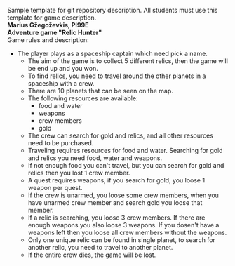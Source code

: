 Sample template for git repository description. All students must use this template for game description.<br/>
**Marius Gžegoževkis, PI99E<br/>
Adventure game "Relic Hunter"<br/>**
Game rules and description:
- The player plays as a spaceship captain which need pick a name.
  - The aim of the game is to collect 5 different relics, then the game will be end up and you won.
  - To find relics, you need to travel around the other planets in a spaceship with a crew.
  - There are 10 planets that can be seen on the map.
  - The following resources are available:
    - food and water
    - weapons
    - crew members
    - gold
  - The crew can search for gold and relics, and all other resources need to be purchased.
  - Traveling requires resources for food and water. Searching for gold and relics you need food, water and weapons.
  - If not enough food you can't travel, but you can search for gold and relics then you lost 1 crew member.
  - A quest requires weapons, if you search for gold, you loose 1 weapon per quest.
  - If the crew is unarmed, you loose some crew members, when you have unarmed crew member and search gold you loose that member.
  - If a relic is searching, you loose 3 crew members. If there are enough weapons you also loose 3 weapons. If you dosen't have a weapons left then you loose all crew members without the weapons.
  - Only one unique relic can be found in single planet, to search for another relic, you need to travel to another planet.
  - If the entire crew dies, the game will be lost.
